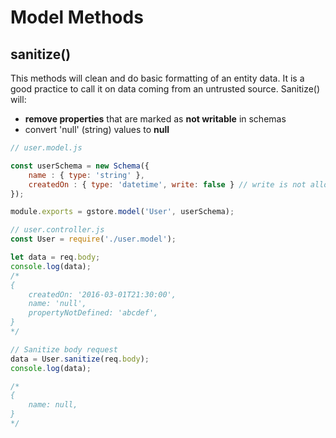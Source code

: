 # Model Methods

## sanitize()

This methods will clean and do basic formatting of an entity data. It is a good practice to call it on data coming from an untrusted source.  Sanitize() will:

- **remove properties** that are marked as **not writable** in schemas
- convert 'null' (string) values to **null**

```js
// user.model.js

const userSchema = new Schema({
    name : { type: 'string' },
    createdOn : { type: 'datetime', write: false } // write is not allowed
});

module.exports = gstore.model('User', userSchema);

```

```js
// user.controller.js
const User = require('./user.model');

let data = req.body;
console.log(data);
/*
{
    createdOn: '2016-03-01T21:30:00',
    name: 'null',
    propertyNotDefined: 'abcdef',
}
*/

// Sanitize body request
data = User.sanitize(req.body);
console.log(data);

/*
{
    name: null,
}
*/

```